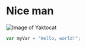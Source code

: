# Nice man

![Image of Yaktocat](https://octodex.github.com/images/yaktocat.png)

``` javascript
var myVar = "Hello, world!";
```
